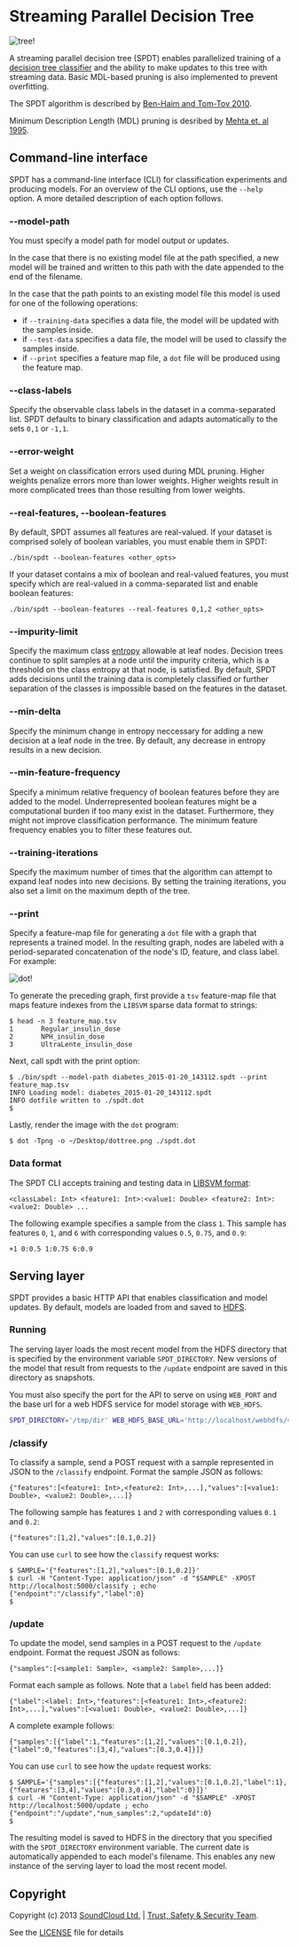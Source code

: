 Streaming Parallel Decision Tree
================================

![tree!](https://github.com/soundcloud/SPDT/blob/master/config/tree.png?raw=true)

A streaming parallel decision tree (SPDT) enables parallelized training of a [decision tree classifier](https://en.wikipedia.org/wiki/Decision_tree_learning) and the ability to make updates to this tree with streaming data. Basic MDL-based pruning is also implemented to prevent overfitting.

The SPDT algorithm is described by [Ben-Haim and Tom-Tov 2010](http://jmlr.org/papers/volume11/ben-haim10a/ben-haim10a.pdf?origin=publication_detail).

Minimum Description Length (MDL) pruning is desribed by [Mehta et. al 1995](http://www.almaden.ibm.com/cs/projects/iis/hdb/Publications/papers/kdd95_mdl.pdf).


## Command-line interface

SPDT has a command-line interface (CLI) for classification experiments and producing models. For an overview of the CLI options, use the `--help` option. A more detailed description of each option follows.

### --model-path
You must specify a model path for model output or updates.

In the case that there is no existing model file at the path specified, a new model will be trained and written to this path with the date appended to the end of the filename.

In the case that the path points to an existing model file this model is used for one of the following operations:

* if `--training-data` specifies a data file, the model will be updated with the samples inside.
* if `--test-data` specifies a data file, the model will be used to classify the samples inside.
* if `--print` specifies a feature map file, a `dot` file will be produced using the feature map.

### --class-labels
Specify the observable class labels in the dataset in a comma-separated list. SPDT defaults to binary classification and adapts automatically to the sets `0,1` or `-1,1`.

### --error-weight
Set a weight on classification errors used during MDL pruning. Higher weights penalize errors more than lower weights. Higher weights result in more complicated trees than those resulting from lower weights.

### --real-features, --boolean-features
By default, SPDT assumes all features are real-valued. If your dataset is comprised solely of boolean variables, you must enable them in SPDT:

```
./bin/spdt --boolean-features <other_opts>
```

If your dataset contains a mix of boolean and real-valued features, you must specify which are real-valued in a comma-separated list and enable boolean features:

```
./bin/spdt --boolean-features --real-features 0,1,2 <other_opts>
```

### --impurity-limit
Specify the maximum class [entropy](https://en.wikipedia.org/wiki/Entropy_\(information_theory\)) allowable at leaf nodes. Decision trees continue to split samples at a node until the impurity criteria, which is a threshold on the class entropy at that node, is satisfied. By default, SPDT adds decisions until the training data is completely classified or further separation of the classes is impossible based on the features in the dataset.

### --min-delta
Specify the minimum change in entropy neccessary for adding a new decision at a leaf node in the tree. By default, any decrease in entropy results in a new decision.

### --min-feature-frequency
Specify a minimum relative frequency of boolean features before they are added to the model. Underrepresented boolean features might be a computational burden if too many exist in the dataset. Furthermore, they might not improve classification performance. The minimum feature frequency enables you to filter these features out.

### --training-iterations
Specify the maximum number of times that the algorithm can attempt to expand leaf nodes into new decisions. By setting the training iterations, you also set a limit on the maximum depth of the tree.

### --print
Specify a feature-map file for generating a `dot` file with a graph that represents a trained model. In the resulting graph, nodes are labeled with a period-separated concatenation of the node's ID, feature, and class label. For example:

![dot!](https://github.com/soundcloud/SPDT/blob/master/config/dottree.png?raw=true)

To generate the preceding graph, first provide a `tsv` feature-map file that maps feature indexes from the `LIBSVM` sparse data format to strings:

```
$ head -n 3 feature_map.tsv
1       Regular_insulin_dose
2       NPH_insulin_dose
3       UltraLente_insulin_dose
```

Next, call spdt with the print option:

```
$ ./bin/spdt --model-path diabetes_2015-01-20_143112.spdt --print feature_map.tsv
INFO Loading model: diabetes_2015-01-20_143112.spdt
INFO dotfile written to ./spdt.dot
$
```

Lastly, render the image with the `dot` program:

```
$ dot -Tpng -o ~/Desktop/dottree.png ./spdt.dot
```

### Data format

The SPDT CLI accepts training and testing data in [LIBSVM format](https://stats.stackexchange.com/questions/61328/libsvm-data-format):

```
<classLabel: Int> <feature1: Int>:<value1: Double> <feature2: Int>:<value2: Double> ...
```

The following example specifies a sample from the class `1`. This sample has features `0`, `1`, and `6` with corresponding values `0.5`, `0.75`, and `0.9`:

```
+1 0:0.5 1:0.75 6:0.9
```

## Serving layer

SPDT provides a basic HTTP API that enables classification and model updates. By default, models are loaded from and saved to [HDFS](https://en.wikipedia.org/wiki/Apache_Hadoop#HDFS).

### Running
The serving layer loads the most recent model from the HDFS directory that is specified by the environment variable `SPDT_DIRECTORY`. New versions of the model that result from requests to the `/update` endpoint are saved in this directory as snapshots.

You must also specify the port for the API to serve on using `WEB_PORT` and the base url for a web HDFS service for model storage with `WEB_HDFS`.

```bash
SPDT_DIRECTORY='/tmp/dir' WEB_HDFS_BASE_URL='http://localhost/webhdfs/v1' WEB_PORT=5000 ./bin/serve
```

### /classify
To classify a sample, send a POST request with a sample represented in JSON to the `/classify` endpoint. Format the sample JSON as follows:

```
{"features":[<feature1: Int>,<feature2: Int>,...],"values":[<value1: Double>, <value2: Double>,...]}
```

The following sample has features `1` and `2` with corresponding values `0.1` and `0.2`:

```
{"features":[1,2],"values":[0.1,0.2]}
```

You can use `curl` to see how the `classify` request works:

```
$ SAMPLE='{"features":[1,2],"values":[0.1,0.2]}'
$ curl -H "Content-Type: application/json" -d "$SAMPLE" -XPOST http://localhost:5000/classify ; echo
{"endpoint":"/classify","label":0}
$
```

### /update
To update the model, send samples in a POST request to the `/update` endpoint. Format the request JSON as follows:

```
{"samples":[<sample1: Sample>, <sample2: Sample>,...]}
```

Format each sample as follows. Note that a `label` field has been added:

```
{"label":<label: Int>,"features":[<feature1: Int>,<feature2: Int>,...],"values":[<value1: Double>, <value2: Double>,...]}
```

A complete example follows:

```
{"samples":[{"label":1,"features":[1,2],"values":[0.1,0.2]},{"label":0,"features":[3,4],"values":[0.3,0.4]}]}
```

You can use `curl` to see how the `update` request works:

```
$ SAMPLE='{"samples":[{"features":[1,2],"values":[0.1,0.2],"label":1},{"features":[3,4],"values":[0.3,0.4],"label":0}]}'
$ curl -H "Content-Type: application/json" -d "$SAMPLE" -XPOST http://localhost:5000/update ; echo
{"endpoint":"/update","num_samples":2,"updateId":0}
$
```

The resulting model is saved to HDFS in the directory that you specified with the `SPDT_DIRECTORY` environment variable. The current date is automatically appended to each model's filename. This enables any new instance of the serving layer to load the most recent model.

## Copyright

Copyright (c) 2013 [SoundCloud Ltd.](http://soundcloud.com) | [Trust, Safety
& Security Team](mailto:sketchy@soundcloud.com).

See the [LICENSE](LICENSE) file for details
